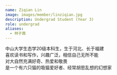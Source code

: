 ```yaml
---
name: Ziqian Lin
image: images/member/linziqian.jpg
description: Undergrad Student (Year 3)
role: undergrad
aliases:
  - 林子茜
---
```


<centre>
中山大学生态学20级本科生，生于河北、长于福建<br>
喜欢读书和写作，兴趣广泛，相信自己无所不能<br>
对大自然充满好奇、热爱和敬畏<br>
是一个有六只猫的吸猫爱好者、经常胡思乱想的幻想家
</centre>
